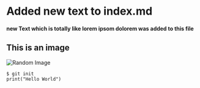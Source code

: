 # Added new text to index.md
#### new Text which is totally like lorem ipsom dolorem was added to this file
## This is an image
![Random Image](https://picsum.photos/200/300)


```
$ git init
print("Hello World")
```
